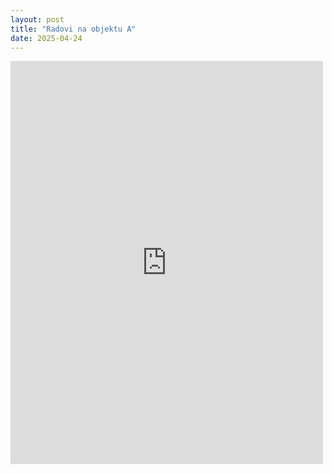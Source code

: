 ```yaml
---
layout: post
title: "Radovi na objektu A"
date: 2025-04-24
---
```


<iframe src="https://www.facebook.com/plugins/post.php?href=https%3A%2F%2Fwww.facebook.com%2Fweldingmont%2Fposts%2Fpfbid02nZzmR1DqwTLFEYKkQMAVGRtCUBpHvpNrkFVWz7csMrErX3q5V3oXHmLKgiLaQvZ2l&show_text=true&width=500" width="500" height="645" style="border:none;overflow:hidden" scrolling="no" frameborder="0" allowfullscreen="true" allow="autoplay; clipboard-write; encrypted-media; picture-in-picture; web-share"></iframe>
